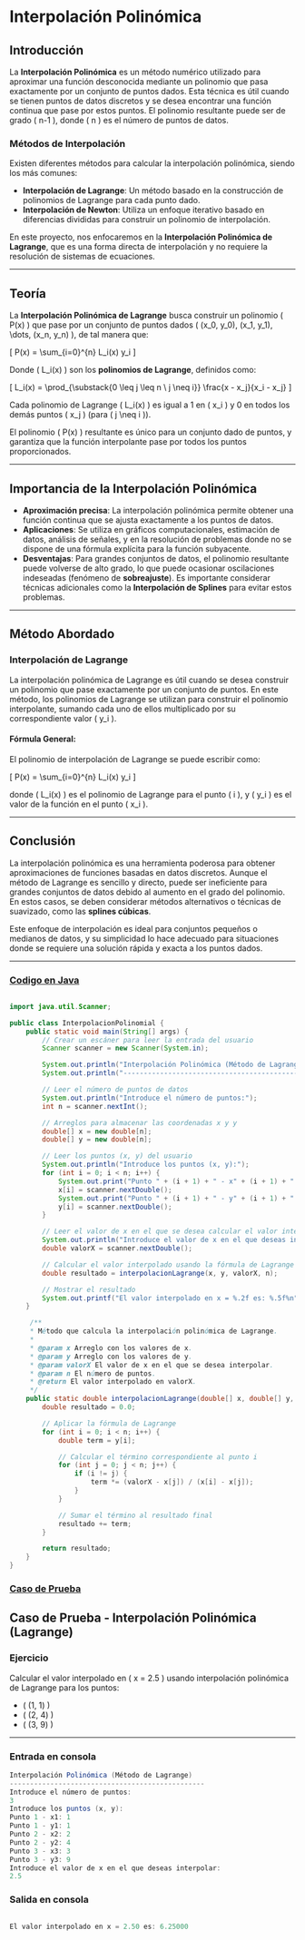 # **Interpolación Polinómica**

## **Introducción**

La **Interpolación Polinómica** es un método numérico utilizado para aproximar una función desconocida mediante un polinomio que pasa exactamente por un conjunto de puntos dados. Esta técnica es útil cuando se tienen puntos de datos discretos y se desea encontrar una función continua que pase por estos puntos. El polinomio resultante puede ser de grado \( n-1 \), donde \( n \) es el número de puntos de datos.

### **Métodos de Interpolación**

Existen diferentes métodos para calcular la interpolación polinómica, siendo los más comunes:

- **Interpolación de Lagrange**: Un método basado en la construcción de polinomios de Lagrange para cada punto dado.
- **Interpolación de Newton**: Utiliza un enfoque iterativo basado en diferencias divididas para construir un polinomio de interpolación.

En este proyecto, nos enfocaremos en la **Interpolación Polinómica de Lagrange**, que es una forma directa de interpolación y no requiere la resolución de sistemas de ecuaciones.

---

## **Teoría**

La **Interpolación Polinómica de Lagrange** busca construir un polinomio \( P(x) \) que pase por un conjunto de puntos dados \( (x_0, y_0), (x_1, y_1), \dots, (x_n, y_n) \), de tal manera que:

\[
P(x) = \sum_{i=0}^{n} L_i(x) y_i
\]

Donde \( L_i(x) \) son los **polinomios de Lagrange**, definidos como:

\[
L_i(x) = \prod_{\substack{0 \leq j \leq n \\ j \neq i}} \frac{x - x_j}{x_i - x_j}
\]

Cada polinomio de Lagrange \( L_i(x) \) es igual a 1 en \( x_i \) y 0 en todos los demás puntos \( x_j \) (para \( j \neq i \)).

El polinomio \( P(x) \) resultante es único para un conjunto dado de puntos, y garantiza que la función interpolante pase por todos los puntos proporcionados.

---

## **Importancia de la Interpolación Polinómica**

- **Aproximación precisa**: La interpolación polinómica permite obtener una función continua que se ajusta exactamente a los puntos de datos.
- **Aplicaciones**: Se utiliza en gráficos computacionales, estimación de datos, análisis de señales, y en la resolución de problemas donde no se dispone de una fórmula explícita para la función subyacente.
- **Desventajas**: Para grandes conjuntos de datos, el polinomio resultante puede volverse de alto grado, lo que puede ocasionar oscilaciones indeseadas (fenómeno de **sobreajuste**). Es importante considerar técnicas adicionales como la **Interpolación de Splines** para evitar estos problemas.

---

## **Método Abordado**

### **Interpolación de Lagrange**
La interpolación polinómica de Lagrange es útil cuando se desea construir un polinomio que pase exactamente por un conjunto de puntos. En este método, los polinomios de Lagrange se utilizan para construir el polinomio interpolante, sumando cada uno de ellos multiplicado por su correspondiente valor \( y_i \).

#### **Fórmula General:**

El polinomio de interpolación de Lagrange se puede escribir como:

\[
P(x) = \sum_{i=0}^{n} L_i(x) y_i
\]

donde \( L_i(x) \) es el polinomio de Lagrange para el punto \( i \), y \( y_i \) es el valor de la función en el punto \( x_i \).

---

## **Conclusión**

La interpolación polinómica es una herramienta poderosa para obtener aproximaciones de funciones basadas en datos discretos. Aunque el método de Lagrange es sencillo y directo, puede ser ineficiente para grandes conjuntos de datos debido al aumento en el grado del polinomio. En estos casos, se deben considerar métodos alternativos o técnicas de suavizado, como las **splines cúbicas**.

Este enfoque de interpolación es ideal para conjuntos pequeños o medianos de datos, y su simplicidad lo hace adecuado para situaciones donde se requiere una solución rápida y exacta a los puntos dados.

---

### [Codigo en Java](InterpolacionPolinomial.java)

```java

import java.util.Scanner;

public class InterpolacionPolinomial {
    public static void main(String[] args) {
        // Crear un escáner para leer la entrada del usuario
        Scanner scanner = new Scanner(System.in);

        System.out.println("Interpolación Polinómica (Método de Lagrange)");
        System.out.println("------------------------------------------------");

        // Leer el número de puntos de datos
        System.out.println("Introduce el número de puntos:");
        int n = scanner.nextInt();

        // Arreglos para almacenar las coordenadas x y y
        double[] x = new double[n];
        double[] y = new double[n];

        // Leer los puntos (x, y) del usuario
        System.out.println("Introduce los puntos (x, y):");
        for (int i = 0; i < n; i++) {
            System.out.print("Punto " + (i + 1) + " - x" + (i + 1) + ": ");
            x[i] = scanner.nextDouble();
            System.out.print("Punto " + (i + 1) + " - y" + (i + 1) + ": ");
            y[i] = scanner.nextDouble();
        }

        // Leer el valor de x en el que se desea calcular el valor interpolado
        System.out.println("Introduce el valor de x en el que deseas interpolar:");
        double valorX = scanner.nextDouble();

        // Calcular el valor interpolado usando la fórmula de Lagrange
        double resultado = interpolacionLagrange(x, y, valorX, n);

        // Mostrar el resultado
        System.out.printf("El valor interpolado en x = %.2f es: %.5f%n", valorX, resultado);
    }

     /**
     * Método que calcula la interpolación polinómica de Lagrange.
     *
     * @param x Arreglo con los valores de x.
     * @param y Arreglo con los valores de y.
     * @param valorX El valor de x en el que se desea interpolar.
     * @param n El número de puntos.
     * @return El valor interpolado en valorX.
     */
    public static double interpolacionLagrange(double[] x, double[] y, double valorX, int n) {
        double resultado = 0.0;

        // Aplicar la fórmula de Lagrange
        for (int i = 0; i < n; i++) {
            double term = y[i];

            // Calcular el término correspondiente al punto i
            for (int j = 0; j < n; j++) {
                if (i != j) {
                    term *= (valorX - x[j]) / (x[i] - x[j]);
                }
            }

            // Sumar el término al resultado final
            resultado += term;
        }

        return resultado;
    }
}

```

### [Caso de Prueba](Casos_de_Prueba.md) 

## Caso de Prueba - Interpolación Polinómica (Lagrange)

### **Ejercicio**

Calcular el valor interpolado en \( x = 2.5 \) usando interpolación polinómica de Lagrange para los puntos:

- \( (1, 1) \)
- \( (2, 4) \)
- \( (3, 9) \)

---

### **Entrada en consola**

```java
Interpolación Polinómica (Método de Lagrange)
------------------------------------------------
Introduce el número de puntos:
3
Introduce los puntos (x, y):
Punto 1 - x1: 1
Punto 1 - y1: 1
Punto 2 - x2: 2
Punto 2 - y2: 4
Punto 3 - x3: 3
Punto 3 - y3: 9
Introduce el valor de x en el que deseas interpolar:
2.5
```

### **Salida en consola**

```java

El valor interpolado en x = 2.50 es: 6.25000

```
